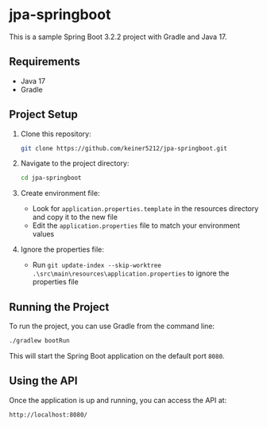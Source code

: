 # jpa-springboot

This is a sample Spring Boot 3.2.2 project with Gradle and Java 17.

## Requirements

- Java 17
- Gradle

## Project Setup

1. Clone this repository:

   ```bash
   git clone https://github.com/keiner5212/jpa-springboot.git
   ```

2. Navigate to the project directory:

   ```bash
   cd jpa-springboot
   ```

3. Create environment file:
   - Look for `application.properties.template` in the resources directory and copy it to the new file
   - Edit the `application.properties` file to match your environment values

4. Ignore the properties file:
   - Run `git update-index --skip-worktree .\src\main\resources\application.properties` to ignore the properties file


## Running the Project

To run the project, you can use Gradle from the command line:

```bash
./gradlew bootRun
```

This will start the Spring Boot application on the default port `8080`.

## Using the API

Once the application is up and running, you can access the API at:

```
http://localhost:8080/
```
